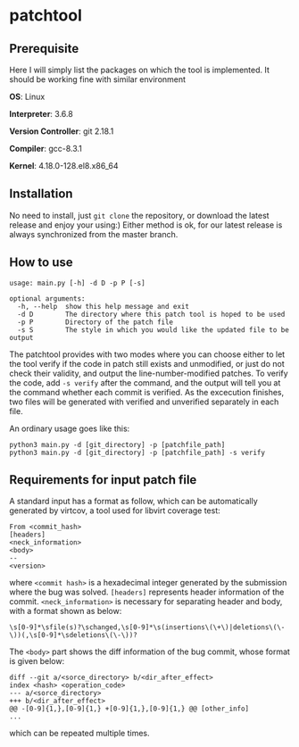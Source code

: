 # patchtool
## Prerequisite

Here I will simply list the packages on which the tool is implemented. It should be working fine with similar environment

**OS**: Linux

**Interpreter**: 3.6.8

**Version Controller**: git 2.18.1

**Compiler**: gcc-8.3.1

**Kernel**: 4.18.0-128.el8.x86_64

## Installation
No need to install, just ```git clone``` the repository, or download the latest release and enjoy your using:)
Either method is ok, for our latest release is always synchronized from the master branch.

## How to use
```
usage: main.py [-h] -d D -p P [-s]

optional arguments:
  -h, --help  show this help message and exit
  -d D        The directory where this patch tool is hoped to be used
  -p P        Directory of the patch file
  -s S        The style in which you would like the updated file to be output

```
The patchtool provides with two modes where you can choose either to let the tool verify if the code in patch still exists and unmodified, or just do not check their validity, and output the line-number-modified patches. To verify the code, add ```-s verify``` after the command, and the output will tell you at the command whether each commit is verified. As the excecution finishes, two files will be generated with verified and unverified separately in each file.

An ordinary usage goes like this:
```
python3 main.py -d [git_directory] -p [patchfile_path]
python3 main.py -d [git_directory] -p [patchfile_path] -s verify

```

## Requirements for input patch file
A standard input has a format as follow, which can be automatically generated by virtcov, a tool used for libvirt coverage test:
```
From <commit_hash> 
[headers]
<neck_information>
<body>
--
<version>
```
where ```<commit hash>``` is a hexadecimal integer generated by the submission where the bug was solved. ```[headers]``` represents header information of the commit. ```<neck_information>``` is necessary for separating header and body, with a format shown as below:
```
\s[0-9]*\sfile(s)?\schanged,\s[0-9]*\s(insertions\(\+\)|deletions\(\-\))(,\s[0-9]*\sdeletions\(\-\))?
```
The ```<body>``` part shows the diff information of the bug commit, whose format is given below:
```
diff --git a/<sorce_directory> b/<dir_after_effect>
index <hash> <operation_code>
--- a/<sorce_directory>
+++ b/<dir_after_effect>
@@ -[0-9]{1,},[0-9]{1,} +[0-9]{1,},[0-9]{1,} @@ [other_info]
...
```
which can be repeated multiple times.


